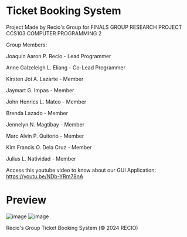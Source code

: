 # Ticket Booking System
Project Made by Recio's Group for FINALS GROUP RESEARCH PROJECT CCS103 COMPUTER PROGRAMMING 2

Group Members:

Joaquin Aaron P. Recio - Lead Programmer

Anne Galzeleigh L. Eliang - Co-Lead Programmer

Kirsten Joi A. Lazarte - Member 

Jaymart G. Impas - Member

John Henrics L. Mateo - Member

Brenda Lazado - Member

Jennelyn N. Magtibay - Member

Marc Alvin P. Quitorio - Member

Kim Francis O. Dela Cruz - Member

Julius L. Natividad - Member


Access this youtube video to know about our GUI Application: https://youtu.be/NDb-YRm78nA


# Preview
![image](https://github.com/Joronski/Ticket-Booking-System/assets/91183608/0ca917d4-e192-4f1c-912f-1743275d89ec)
![image](https://github.com/Joronski/Library-Management-System/assets/91183608/8cfaf9e9-7ed4-476f-b7d8-dbd628326230)

Recio's Group Ticket Booking System (© 2024 RECIO)
